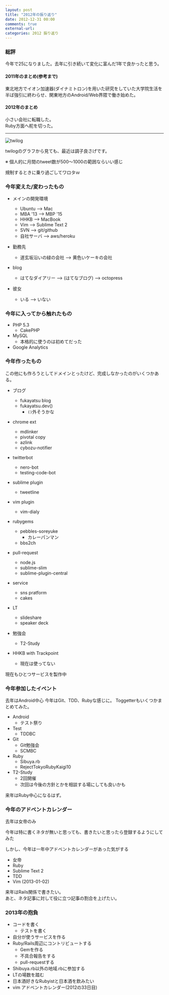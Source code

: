 ```yaml
---
layout: post
title: "2012年の振り返り"
date: 2012-12-31 00:00
comments: true
external-url: 
categories: 2012 振り返り
---
```



### 総評
今年で25になりました。去年に引き続いて変化に富んだ1年で良かったと思う。

#### 2011年のまとめ(参考まで)
東北地方でイオン加速器(ダイナミトロン)を用いた研究をしていた大学院生活を半ば強引に終わらせ、関東地方のAndroid/Web界隈で働き始めた。

#### 2012年のまとめ
小さい会社に転職した。  
Ruby方面へ舵を切った。

---

![twilog]()

twilogのグラフから見ても、最近は調子良さげです。

※ 個人的に月間のtweet数が500〜1000の範囲ならいい感じ

規制するときに乗り過ごしてワロタｗ

### 今年変えた/変わったもの

- メインの開発環境
    - Ubuntu    --> Mac
    - MBA '13   --> MBP '15
    - HHKB      --> MacBook
    - Vim       --> Sublime Text 2
    - SVN       --> git/github
    - 自社サーバ  --> aws/heroku

- 勤務先
    - 道玄坂沿いの緑の会社  --> 黄色いケーキの会社

- blog
    - はてなダイアリー --> (はてなブログ) --> octopress

- 彼女
    - いる  -->  いない

### 今年に入ってから触れたもの
- PHP 5.3
    - CakePHP
- MySQL
    - 本格的に使うのは初めてだった
- Google Analytics

### 今年作ったもの
この他にも作ろうとしてドメインとったけど、完成しなかったのがいくつかある。

- ブログ
    - fukayatsu blog
    - fukayatsu.dev()
        - `()`外そうかな
- chrome ext
    - mdlinker
    - pivotal copy
    - azlink
    - cybozu-notifier
- twitterbot
    - nero-bot
    - testing-code-bot
- sublime plugin
    - tweetline
- vim plugin
    - vim-dialy
- rubygems
    - pebbles-soreyuke
        - カレーパンマン
    - bbs2ch
- pull-request
    - node.js
    - sublime-slim
    - sublime-plugin-central

- service
    - sns pratform
    - cakes

- LT
    - slideshare
    - speaker deck

- 勉強会
    - T2-Study

- HHKB with Trackpoint
    - 現在は使ってない


現在もひとつサービスを製作中


### 今年参加したイベント
去年はAndroid中心
今年はGit、TDD、Rubyな感じに。
Toggetterもいくつかまとめてみた。


- Android
    - テスト祭り
- Test
    - TDDBC
- Git
    - Git勉強会
    - SCMBC
- Ruby
    - Sibuya.rb
    - RejectTokyoRubyKaigi10
- T2-Study
    - 2回開催
    - 次回は今後の方針とかを相談する場にしても良いかも

来年はRuby中心になるはず。

### 今年のアドベントカレンダー
去年は女帝のみ

今年は特に書くネタが無いと思っても、書きたいと思ったら登録するようにしてみた

しかし、今年は一年中アドベントカレンダーがあった気がする

- 女帝
- Ruby
- Sublime Text 2
- TDD
- Vim (2013-01-02)

来年はRails関係で書きたい。  
あと、ネタ記事に対して役に立つ記事の割合を上げたい。

### 2013年の抱負

- コードを書く
    - テストを書く
- 自分が使うサービスを作る
- Ruby/Rails周辺にコントリビュートする
    - Gemを作る
    - 不具合報告をする
    - pull-requestする
- Shibuya.rb以外の地域.rbに参加する
- LTの場数を踏む
- 日本酒好きなRubyistと日本酒を飲みたい
- vim アドベントカレンダー(2012の33日目)